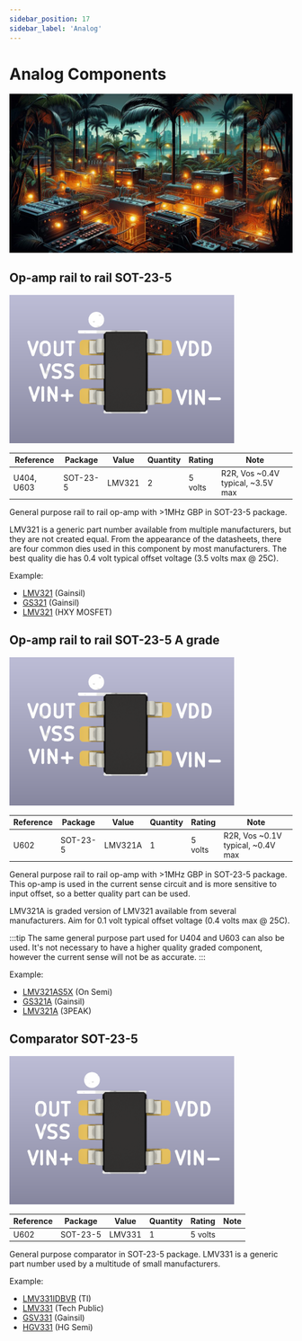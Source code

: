 ```yaml
---
sidebar_position: 17
sidebar_label: 'Analog'
---
```


# Analog Components

![](./img/analog.jpg)

## Op-amp rail to rail SOT-23-5

![c](./img/mcp6001-400.png "c")

|**Reference**|**Package**|**Value**|**Quantity**|**Rating**|**Note**|
|-|-|-|-|-|-|
|U404, U603|SOT-23-5|LMV321  |2  |5 volts  |R2R, Vos ~0.4V typical, ~3.5V max  |

General purpose rail to rail op-amp with >1MHz GBP in SOT-23-5 package. 

LMV321 is a generic part number available from multiple manufacturers, but they are not created equal. From the appearance of the datasheets, there are four common dies used in this component by most manufacturers. The best quality die has 0.4 volt typical offset voltage (3.5 volts max @ 25C).

Example:

*   [LMV321](https://item.szlcsc.com/336841.html) (Gainsil) 
*   [GS321](https://item.szlcsc.com/169043.html) (Gainsil)
*   [LMV321](https://item.szlcsc.com/7814926.html) (HXY MOSFET)

## Op-amp rail to rail SOT-23-5 A grade

![c](./img/mcp6001-400.png "c")

|**Reference**|**Package**|**Value**|**Quantity**|**Rating**|**Note**|
|-|-|-|-|-|-|
|U602|SOT-23-5|LMV321A  |1  |5 volts  |R2R, Vos ~0.1V typical, ~0.4V max  |

General purpose rail to rail op-amp with >1MHz GBP in SOT-23-5 package. This op-amp is used in the current sense circuit and is more sensitive to input offset, so a better quality part can be used.

LMV321A is graded version of LMV321 available from several manufacturers. Aim for 0.1 volt typical offset voltage (0.4 volts max @ 25C).

:::tip
The same general purpose part used for U404 and U603 can also be used. It's not necessary to have a higher quality graded component, however the current sense will not be as accurate.
:::

Example:

*   [LMV321AS5X](https://item.szlcsc.com/165892.html) (On Semi) 
*   [GS321A](https://item.szlcsc.com/427641.html) (Gainsil)
*   [LMV321A](https://item.szlcsc.com/3027065.html) (3PEAK)

## Comparator SOT-23-5

![6](./img/mcp6541-400.png "6")

|**Reference**|**Package**|**Value**|**Quantity**|**Rating**|**Note**|
|-|-|-|-|-|-|
|U602  |SOT-23-5|LMV331|1  |5 volts  | 

General purpose comparator in SOT-23-5 package. LMV331 is a generic part number used by a multitude of small manufacturers.

Example:

*   [LMV331IDBVR](https://item.szlcsc.com/35702.html) (TI)
*   [LMV331](https://item.szlcsc.com/8395212.html) (Tech Public)
*   [GSV331](https://item.szlcsc.com/3256341.html) (Gainsil)
*   [HGV331](https://item.szlcsc.com/5691724.html) (HG Semi)